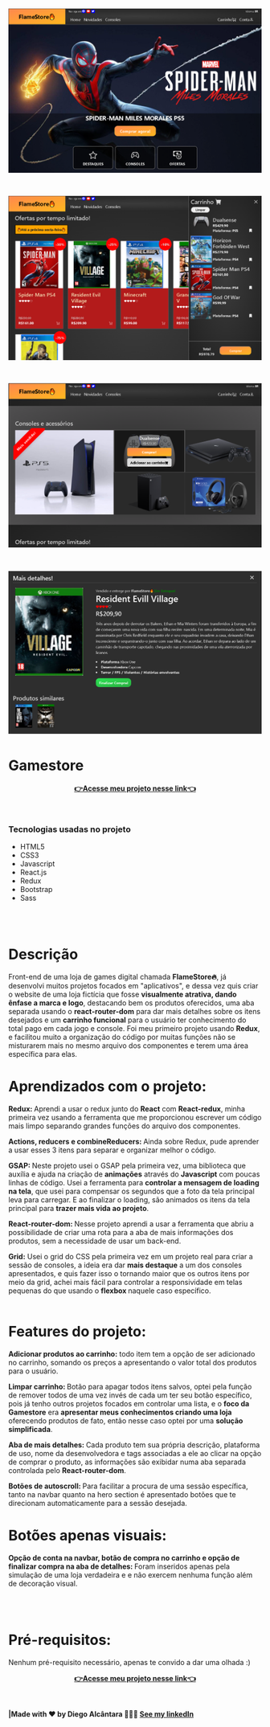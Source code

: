 <h1 align="center">
    <img alt="Home section" src="./src/assets/readmeAssets/home.png">
</h1>
<h1 align="center">
    <img alt="Ofertas e carrinho" src="./src/assets/readmeAssets/ofertas.png">
</h1>
<h1 align="center">
    <img alt="Consoles section" src="./src/assets/readmeAssets/consoles.png">
</h1>
<h1 align="center">
    <img alt="Detalhes section" src="./src/assets/readmeAssets/detalhes.png">
</h1>


# Gamestore

<div align="center"><a align="center" style="font-weight: bold" href="https://alcantara-diego.github.io/gamestore/" target="_Blank">👉Acesse meu projeto nesse link👈</a></div>
<br></br>

<div>
<h3>Tecnologias usadas no projeto</h3>
<ul>
<li>HTML5</li>
<li>CSS3</li>
<li>Javascript</li>
<li>React.js</li>
<li>Redux</li>
<li>Bootstrap</li>
<li>Sass</li>
</ul>
</div>

<br></br>
# Descrição

Front-end de uma loja de games digital chamada <strong>FlameStore🔥</strong>, já desenvolvi muitos projetos focados em "aplicativos", e dessa vez quis criar o website de uma loja fictícia que fosse <strong>visualmente atrativa, dando ênfase a marca e logo</strong>, destacando bem os produtos oferecidos, uma aba separada usando o <strong>react-router-dom</strong> para dar mais detalhes sobre os itens desejados e um <strong>carrinho funcional</strong> para o usuário ter conhecimento do total pago em cada jogo e console.
Foi meu primeiro projeto usando <strong>Redux</strong>, e facilitou muito a organização do código por muitas funções não se misturarem mais no mesmo arquivo dos componentes e terem uma área específica para elas. 



# Aprendizados com o projeto:

<strong>Redux: </strong> Aprendi a usar o redux junto do <strong>React</strong> com <strong>React-redux</strong>, minha primeira vez usando a ferramenta que me proporcionou escrever um código mais limpo separando grandes funções do arquivo dos componentes.

<strong>Actions, reducers e combineReducers: </strong> Ainda sobre Redux, pude aprender a usar esses 3 itens para separar e organizar melhor o código.

<strong>GSAP: </strong> Neste projeto usei o GSAP pela primeira vez, uma biblioteca que auxília e ajuda na criação de <strong>animações</strong> através do <strong>Javascript</strong> com poucas linhas de código.
Usei a ferramenta para <strong>controlar a mensagem de loading na tela</strong>, que usei para compensar os segundos que a foto da tela principal leva para carregar.
E ao finalizar o loading, são animados os itens da tela principal para <strong>trazer mais vida ao projeto</strong>.

<strong>React-router-dom: </strong>Nesse projeto aprendi a usar a ferramenta que abriu a possibilidade de criar uma rota para a aba de mais informações dos produtos, sem a necessidade de usar um back-end.

<strong>Grid:</strong> Usei o grid do CSS pela primeira vez em um projeto real para criar a sessão de consoles, a ideia era dar <strong>mais destaque</strong> a um dos consoles apresentados, e quis fazer isso o tornando maior que os outros itens por meio da grid, achei mais fácil para controlar a responsividade em telas pequenas do que usando o <strong>flexbox </strong>naquele caso específico.
<br></br>

# Features do projeto:
 
<strong>Adicionar produtos ao carrinho:</strong> todo item tem a opção de ser adicionado no carrinho, somando os preços a apresentando o valor total dos produtos para o usuário.

<strong>Limpar carrinho: </strong> Botão para apagar todos itens salvos, optei pela função de remover todos de uma vez invés de cada um ter seu botão específico, pois já tenho outros projetos focados em controlar uma lista, e o <strong>foco da Gamestore</strong> era <strong>apresentar meus conhecimentos criando uma loja</strong> oferecendo produtos de fato, então nesse caso optei por uma <strong>solução simplificada</strong>.

<strong>Aba de mais detalhes: </strong>Cada produto tem sua própria descrição, plataforma de uso, nome da desenvolvedora e tags associadas a ele ao clicar na opção de comprar o produto, as informações são exibidar numa aba separada controlada pelo <strong>React-router-dom</strong>.

<strong>Botões de autoscroll: </strong>Para facilitar a procura de uma sessão específica, tanto na navbar quanto na hero section é apresentado botões que te direcionam automaticamente para a sessão desejada.

# Botões apenas visuais:

<strong>Opção de conta na navbar, botão de compra no carrinho e opção de finalizar compra na aba de detalhes: </strong> Foram inseridos apenas pela simulação de uma loja verdadeira e e não exercem nenhuma função além de decoração visual.



 <br></br>
 # Pré-requisitos:

 Nenhum pré-requisito necessário, apenas te convido a dar uma olhada :)

 <div align="center"><a align="center" style="font-weight: bold" href="https://alcantara-diego.github.io/gamestore/" target="_Blank">👉Acesse meu projeto nesse link👈</a></div>
<br></br>

<strong>|Made with ❤️ by Diego Alcântara 👨🏽‍💻 <a align="center" style="font-weight: bold" href="https://www.linkedin.com/in/diego-alc%C3%A2ntara-790424235" target="_Blank">See my linkedIn</a></strong>
